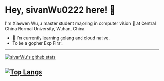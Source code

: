 



# Hey, sivanWu0222 here! :wave: 


I'm Xiaowen Wu, a master student majoring in computer vision :satellite: at Central China Normal University, Wuhan, China.

- 🌱 I’m currently learning golang and cloud native.
- To be a gopher Exp First.

---


[![sivanWu's github stats](https://github-readme-stats.vercel.app/api?username=sivanWu0222&count_private=true&show_icons=true)](https://github.com/sivanWu0222/github-readme-stats)

[![Top Langs](https://github-readme-stats.vercel.app/api/top-langs/?username=sivanWu0222&hide=javascript,html,css&theme=tokyonight)](https://github.com/anuraghazra/github-readme-stats)
---



<!--
**sivanWu0222/sivanWu0222** is a ✨ _special_ ✨ repository because its `README.md` (this file) appears on your GitHub profile.

Here are some ideas to get you started:

- 🔭 I’m currently working on ...
- 🌱 I’m currently learning ...
- 👯 I’m looking to collaborate on ...
- 🤔 I’m looking for help with ...
- 💬 Ask me about ...
- 📫 How to reach me: ...
- 😄 Pronouns: ...
- ⚡ Fun fact: ...


## Wakatime statistics


[![sivanWu's wakatime stats](https://github-readme-stats.vercel.app/api/wakatime?username=yirufeng)](https://github.com/sivanWu0222)

-->

